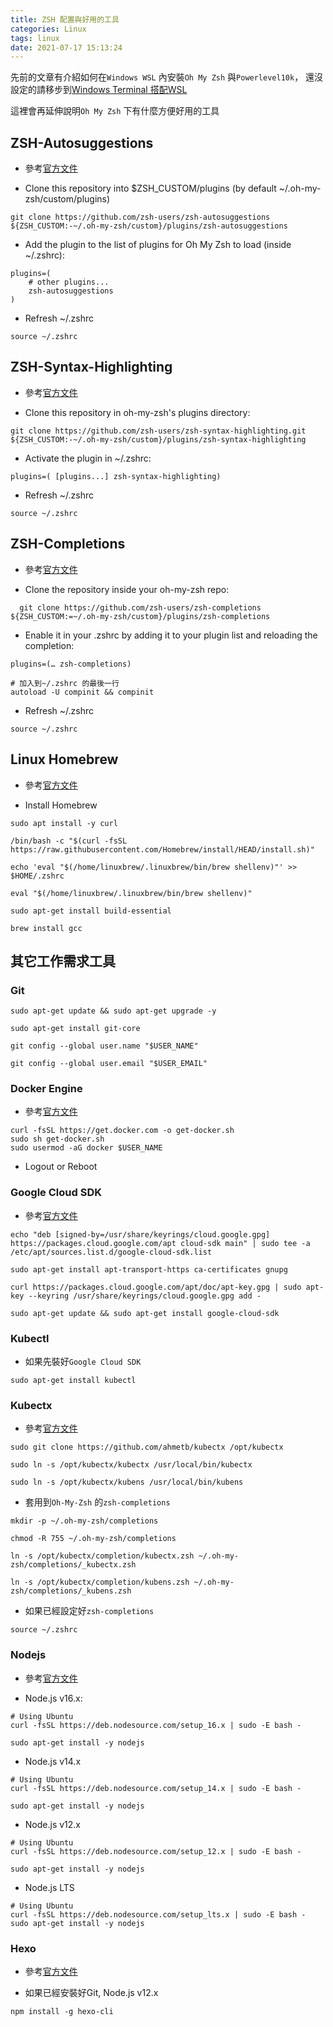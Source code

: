 ```yaml
---
title: ZSH 配置與好用的工具
categories: Linux
tags: linux
date: 2021-07-17 15:13:24
---
```


先前的文章有介紹如何在`Windows WSL` 內安裝`Oh My Zsh` 與`Powerlevel10k`，
還沒設定的請移步到[Windows Terminal 搭配WSL](https://shoudevops.github.io/Windows/wsl-terminal/)

這裡會再延伸說明`Oh My Zsh` 下有什麼方便好用的工具

## ZSH-Autosuggestions

* 參考[官方文件](https://github.com/zsh-users/zsh-autosuggestions)

* Clone this repository into $ZSH_CUSTOM/plugins (by default ~/.oh-my-zsh/custom/plugins)

```shell
git clone https://github.com/zsh-users/zsh-autosuggestions ${ZSH_CUSTOM:-~/.oh-my-zsh/custom}/plugins/zsh-autosuggestions
```

* Add the plugin to the list of plugins for Oh My Zsh to load (inside ~/.zshrc):

```.zshrc
plugins=( 
    # other plugins...
    zsh-autosuggestions
)
```

* Refresh ~/.zshrc

```shell
source ~/.zshrc
```

## ZSH-Syntax-Highlighting

* 參考[官方文件](https://github.com/zsh-users/zsh-syntax-highlighting)

* Clone this repository in oh-my-zsh's plugins directory:

```shell
git clone https://github.com/zsh-users/zsh-syntax-highlighting.git ${ZSH_CUSTOM:-~/.oh-my-zsh/custom}/plugins/zsh-syntax-highlighting
```

* Activate the plugin in ~/.zshrc:

```.zshrc
plugins=( [plugins...] zsh-syntax-highlighting)
```

* Refresh ~/.zshrc

```shell
source ~/.zshrc
```

## ZSH-Completions

* 參考[官方文件](https://github.com/zsh-users/zsh-completions)

* Clone the repository inside your oh-my-zsh repo:

```shell
  git clone https://github.com/zsh-users/zsh-completions ${ZSH_CUSTOM:=~/.oh-my-zsh/custom}/plugins/zsh-completions
```

* Enable it in your .zshrc by adding it to your plugin list and reloading the completion:

```./zshrc
plugins=(… zsh-completions)

# 加入到~/.zshrc 的最後一行
autoload -U compinit && compinit
```

* Refresh ~/.zshrc

```shell
source ~/.zshrc
```

## Linux Homebrew

* 參考[官方文件](https://brew.sh/)

* Install Homebrew

```shell
sudo apt install -y curl

/bin/bash -c "$(curl -fsSL https://raw.githubusercontent.com/Homebrew/install/HEAD/install.sh)"

echo 'eval "$(/home/linuxbrew/.linuxbrew/bin/brew shellenv)"' >> $HOME/.zshrc

eval "$(/home/linuxbrew/.linuxbrew/bin/brew shellenv)"

sudo apt-get install build-essential

brew install gcc
```

## 其它工作需求工具

### Git

```shell
sudo apt-get update && sudo apt-get upgrade -y

sudo apt-get install git-core

git config --global user.name "$USER_NAME"

git config --global user.email "$USER_EMAIL"
```

### Docker Engine

* 參考[官方文件](https://docs.docker.com/engine/install/ubuntu/)

```shell
curl -fsSL https://get.docker.com -o get-docker.sh
sudo sh get-docker.sh
sudo usermod -aG docker $USER_NAME
```

* Logout or Reboot

### Google Cloud SDK

* 參考[官方文件](https://cloud.google.com/sdk/docs/install)

```shell
echo "deb [signed-by=/usr/share/keyrings/cloud.google.gpg] https://packages.cloud.google.com/apt cloud-sdk main" | sudo tee -a /etc/apt/sources.list.d/google-cloud-sdk.list

sudo apt-get install apt-transport-https ca-certificates gnupg

curl https://packages.cloud.google.com/apt/doc/apt-key.gpg | sudo apt-key --keyring /usr/share/keyrings/cloud.google.gpg add -

sudo apt-get update && sudo apt-get install google-cloud-sdk
```

### Kubectl

* 如果先裝好`Google Cloud SDK`

```shell
sudo apt-get install kubectl
```

### Kubectx

* 參考[官方文件](https://cloud.google.com/sdk/docs/install)

```shell
sudo git clone https://github.com/ahmetb/kubectx /opt/kubectx

sudo ln -s /opt/kubectx/kubectx /usr/local/bin/kubectx

sudo ln -s /opt/kubectx/kubens /usr/local/bin/kubens
```

* 套用到`Oh-My-Zsh` 的`zsh-completions`

```shell
mkdir -p ~/.oh-my-zsh/completions

chmod -R 755 ~/.oh-my-zsh/completions

ln -s /opt/kubectx/completion/kubectx.zsh ~/.oh-my-zsh/completions/_kubectx.zsh

ln -s /opt/kubectx/completion/kubens.zsh ~/.oh-my-zsh/completions/_kubens.zsh
```

* 如果已經設定好`zsh-completions`

```shell
source ~/.zshrc
```

### Nodejs

* 參考[官方文件](https://nodejs.org/zh-tw/download/package-manager/)

* Node.js v16.x:

```shell
# Using Ubuntu
curl -fsSL https://deb.nodesource.com/setup_16.x | sudo -E bash -

sudo apt-get install -y nodejs
```

* Node.js v14.x

```shell
# Using Ubuntu
curl -fsSL https://deb.nodesource.com/setup_14.x | sudo -E bash -

sudo apt-get install -y nodejs
```

* Node.js v12.x

```shell
# Using Ubuntu
curl -fsSL https://deb.nodesource.com/setup_12.x | sudo -E bash -

sudo apt-get install -y nodejs
```

* Node.js LTS

```shell
# Using Ubuntu
curl -fsSL https://deb.nodesource.com/setup_lts.x | sudo -E bash -
sudo apt-get install -y nodejs
```

### Hexo

* 參考[官方文件](https://hexo.io/zh-tw/docs/)

* 如果已經安裝好Git, Node.js v12.x

```shell
npm install -g hexo-cli
```

